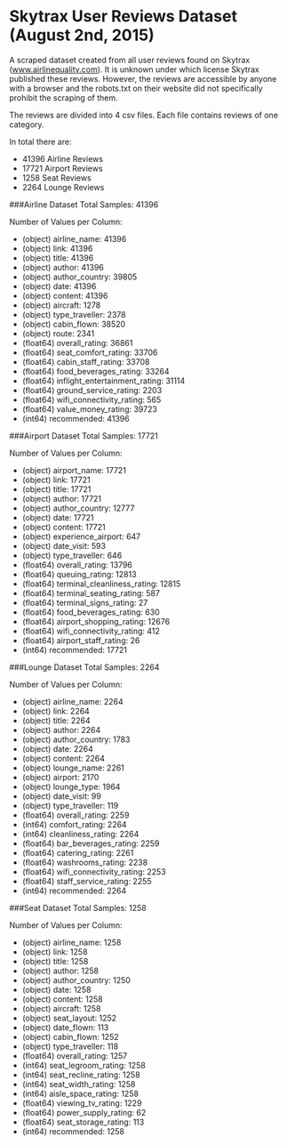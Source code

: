 # Skytrax User Reviews Dataset (August 2nd, 2015)
A scraped dataset created from all user reviews found on Skytrax (www.airlinequality.com). It is unknown under which license Skytrax published these reviews. However, the reviews are accessible by anyone with a browser and the robots.txt on their website did not specifically prohibit the scraping of them.

The reviews are divided into 4 csv files. Each file contains reviews of one category.

In total there are:
  - 41396 Airline Reviews
  - 17721 Airport Reviews
  - 1258 Seat Reviews
  - 2264 Lounge Reviews

###Airline Dataset
Total Samples: 41396

Number of Values per Column:
- (object) airline_name: 41396
- (object) link: 41396
- (object) title: 41396
- (object) author: 41396
- (object) author_country: 39805
- (object) date: 41396
- (object) content: 41396
- (object) aircraft: 1278
- (object) type_traveller: 2378
- (object) cabin_flown: 38520
- (object) route: 2341
- (float64) overall_rating: 36861
- (float64) seat_comfort_rating: 33706
- (float64) cabin_staff_rating: 33708
- (float64) food_beverages_rating: 33264
- (float64) inflight_entertainment_rating: 31114
- (float64) ground_service_rating: 2203
- (float64) wifi_connectivity_rating: 565
- (float64) value_money_rating: 39723
- (int64) recommended: 41396



###Airport Dataset
Total Samples: 17721

Number of Values per Column:
- (object) airport_name: 17721
- (object) link: 17721
- (object) title: 17721
- (object) author: 17721
- (object) author_country: 12777
- (object) date: 17721
- (object) content: 17721
- (object) experience_airport: 647
- (object) date_visit: 593
- (object) type_traveller: 646
- (float64) overall_rating: 13796
- (float64) queuing_rating: 12813
- (float64) terminal_cleanliness_rating: 12815
- (float64) terminal_seating_rating: 587
- (float64) terminal_signs_rating: 27
- (float64) food_beverages_rating: 630
- (float64) airport_shopping_rating: 12676
- (float64) wifi_connectivity_rating: 412
- (float64) airport_staff_rating: 26
- (int64) recommended: 17721



###Lounge Dataset
Total Samples: 2264

Number of Values per Column:
- (object) airline_name: 2264
- (object) link: 2264
- (object) title: 2264
- (object) author: 2264
- (object) author_country: 1783
- (object) date: 2264
- (object) content: 2264
- (object) lounge_name: 2261
- (object) airport: 2170
- (object) lounge_type: 1964
- (object) date_visit: 99
- (object) type_traveller: 119
- (float64) overall_rating: 2259
- (int64) comfort_rating: 2264
- (int64) cleanliness_rating: 2264
- (float64) bar_beverages_rating: 2259
- (float64) catering_rating: 2261
- (float64) washrooms_rating: 2238
- (float64) wifi_connectivity_rating: 2253
- (float64) staff_service_rating: 2255
- (int64) recommended: 2264



###Seat Dataset
Total Samples: 1258

Number of Values per Column:
- (object) airline_name: 1258
- (object) link: 1258
- (object) title: 1258
- (object) author: 1258
- (object) author_country: 1250
- (object) date: 1258
- (object) content: 1258
- (object) aircraft: 1258
- (object) seat_layout: 1252
- (object) date_flown: 113
- (object) cabin_flown: 1252
- (object) type_traveller: 118
- (float64) overall_rating: 1257
- (int64) seat_legroom_rating: 1258
- (int64) seat_recline_rating: 1258
- (int64) seat_width_rating: 1258
- (int64) aisle_space_rating: 1258
- (float64) viewing_tv_rating: 1229
- (float64) power_supply_rating: 62
- (float64) seat_storage_rating: 113
- (int64) recommended: 1258
